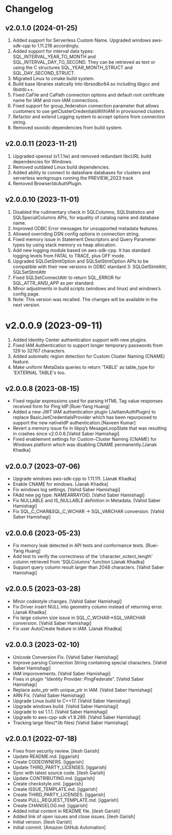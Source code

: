 Changelog
=========
v2.0.1.0 (2024-01-25)
------------------------
1. Added support for Serverless Custom Name. Upgraded windows aws-sdk-cpp to 1.11.218 accordingly. 
2. Added support for interval data types: SQL_INTERVAL_YEAR_TO_MONTH and SQL_INTERVAL_DAY_TO_SECOND. They can be retrieved as text or using the C structures SQL_YEAR_MONTH_STRUCT and SQL_DAY_SECOND_STRUCT.
3. Migrated Linux to cmake build system.
4. Build base libraries statically into librsodbc64.so including libgcc and libstdc++.
5. Fixed CaFile and CaPath connection options and default root certificate name for IAM and non-IAM connections.
6. Fixed support for group_federation connection parameter that allows customers to use getClusterCredentialsWithIAM in provisioned clusters.
7. Refactor and extend Logging system to accept options from connection string.
8. Removed ssooidc dependencies from build system.

v2.0.0.11 (2023-11-21)
------------------------
1. Upgraded openssl (v1.1.1w) and removed redundant libcURL build dependencies for Windows.
2. Removed outdated Linux build dependencies.
3. Added ability to connect to datashare databases for clusters and serverless workgroups running the PREVIEW_2023 track
4. Removed BrowserIdcAuthPlugin.

v2.0.0.10 (2023-11-01)
------------------------
1. Disabled the rudimentary check in SQLColumns, SQLStatistics and SQLSpecialColumns APIs, for equality of catalog name and database name.
2. Improved ODBC Error messages for unsupported metadata features.
3. Allowed overriding DSN config options in connection string.
4. Fixed memory issue in Statement Descriptors and Query Parameter types by using stack memory vs heap allocation.
5. Add new logging module based on aws-sdk-cpp. It has standard logging levels from FATAL to TRACE, plus OFF mode.
6. Upgraded SQLGetStmtOption  and SQLSetStmtOption APIs to be compatible with their new versions in ODBC standard 3: SQLGetStmtAttr, SQLSetStmtAttr
7. Fixed SQLSetConnectAttr to return SQL_ERROR for SQL_ATTR_ANSI_APP as per standard.
8. Minor adjustments in build scripts (windows and linux) and windows’s config page.
9. Note: This version was recalled. The changes will be available in the next version.

v2.0.0.9 (2023-09-11)
==================

1. Added Identity Center authentication support with new plugins.
2. Fixed IAM Authentication to support longer temporary passwords from 129 to 32767 characters.
3. Added automatic region detection for Custom Cluster Naming (CNAME) feature.
4. Make uniform MetaData queries to return 'TABLE' as table_type for 'EXTERNAL TABLE's too.

v2.0.0.8 (2023-08-15)
---------------------
- Fixed regular expressions used for parsing HTML Tag value responses received form for Ping IdP.[Ruei-Yang Huang]
- Added a new JWT IAM authentication plugin (JwtIamAuthPlugin) to replace BasicJwtCredentialsProvider which has been repurposed to support the new nativeIdP authentication.[Naveen Kumar]
- Revert a memory issue fix in libpq’s MesageLoopState that was resulting in crashes since v2.0.0.6.[Vahid Saber Hamishagi]
- Fixed enablement settings for Custom-Cluster Naming (CNAME) for Windows platform which was disabling CNAME permanently.[Janak Khadka]



v2.0.0.7 (2023-07-06)
---------------------
- Upgrade windows aws-sdk-cpp to 1.11.111. [Janak Khadka]
- Enable CNAME for windows. [Janak Khadka]
- Fix windows log settings.  [Vahid Saber Hamishagi]
- FAdd new pg type: NAMEARRAYOID.  [Vahid Saber Hamishagi]
- Fix NULLABLE and IS_NULLABLE definition in Metadata.  [Vahid Saber Hamishagi]
- Fix SQL_C_CHAR&SQL_C_WCHAR -> SQL_VARCHAR conversion.  [Vahid Saber Hamishagi]

v2.0.0.6 (2023-05-23)
---------------------
- Fix memory leak detected in API tests and conformance tests. [Ruei-Yang Huang]
- Add test to verify the correctness of the 'character_octect_length' column retrieved from 'SQLColumns' function [Janak Khadka]
- Support query column result larger than 2048 characters.  [Vahid Saber Hamishagi]


v2.0.0.5 (2023-03-28)
---------------------
- Minor codestyle changes. [Vahid Saber Hamishagi]
- Fix Driver insert NULL into geometry column instead of returning error. [Janak Khadka]
- Fix large column size issue in SQL_C_WCHAR->SQL_VARCHAR conversion.  [Vahid Saber Hamishagi]
- Fix user AutoCreate feature in IAM. [Janak Khadka]


v2.0.0.3 (2023-02-10)
---------------------
- Unicode Conversion Fix. [Vahid Saber Hamishagi]
- Improve parsing Connection String containing special characters. [Vahid Saber Hamishagi]
- IAM imporovements. [Vahid Saber Hamishagi]
- Fixes in plugin "Identity Provider: PingFederate". [Vahid Saber Hamishagi]
- Replace auto_ptr with unique_ptr in IAM. [Vahid Saber Hamishagi]
- ARN Fix. [Vahid Saber Hamishagi]
- Upgrade Linux build to C++17. [Vahid Saber Hamishagi]
- Upgrade windows build. [Vahid Saber Hamishagi]
- Upgrade to ssl 1.1.1. [Vahid Saber Hamishagi]
- Upgrade to aws-cpp-sdk v1.9.289. [Vahid Saber Hamishagi]
- Tracking large files(*.lib files) [Vahid Saber Hamishagi]


v2.0.0.1 (2022-07-18)
---------------------
- Fixes from security review. [ilesh Garish]
- Update README.md. [iggarish]
- Create CODEOWNERS. [iggarish]
- Update THIRD_PARTY_LICENSES. [iggarish]
- Sync with latest source code. [ilesh Garish]
- Update CONTRIBUTING.md. [iggarish]
- Create checkstyle.xml. [iggarish]
- Create ISSUE_TEMPLATE.md. [iggarish]
- Create THIRD_PARTY_LICENSES. [iggarish]
- Create PULL_REQUEST_TEMPLATE.md. [iggarish]
- Create CHANGELOG.md. [iggarish]
- Added initial content in README file. [ilesh Garish]
- Added link of open issues and close issues. [ilesh Garish]
- Initial version. [Ilesh Garish]
- Initial commit. [Amazon GitHub Automation]



